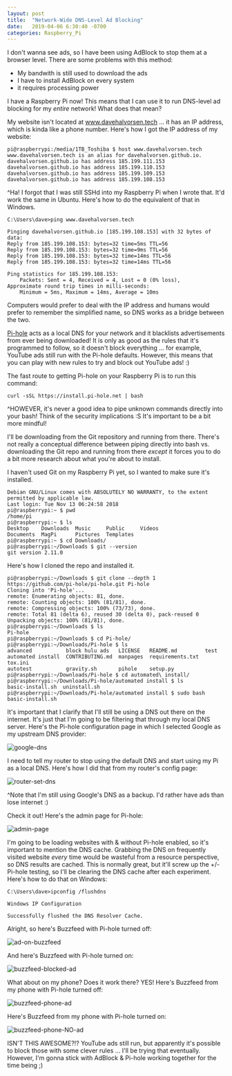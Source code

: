 ```yaml
---
layout: post
title:  "Network-Wide DNS-Level Ad Blocking"
date:   2019-04-06 6:30:40 -0700
categories: Raspberry_Pi
---
```


I don't wanna see ads, so I have been using AdBlock to stop them at a browser level. There are some problems with this method:

* My bandwith is still used to download the ads
* I have to install AdBlock on every system
* it requires processing power

I have a Raspberry Pi now! This means that I can use it to run DNS-level ad blocking for my *entire* network! What does that mean?

My website isn't located at www.davehalvorsen.tech ... it has an IP address, which is kinda like a phone number. Here's how I got the IP address of my website:

```console
pi@raspberrypi:/media/1TB_Toshiba $ host www.davehalvorsen.tech
www.davehalvorsen.tech is an alias for davehalvorsen.github.io.
davehalvorsen.github.io has address 185.199.111.153
davehalvorsen.github.io has address 185.199.110.153
davehalvorsen.github.io has address 185.199.109.153
davehalvorsen.github.io has address 185.199.108.153
```

^Ha! I forgot that I was still SSHd into my Raspberry Pi when I wrote that. It'd work the same in Ubuntu. Here's how to do the equivalent of that in Windows.

```console
C:\Users\dave>ping www.davehalvorsen.tech

Pinging davehalvorsen.github.io [185.199.108.153] with 32 bytes of data:
Reply from 185.199.108.153: bytes=32 time=5ms TTL=56
Reply from 185.199.108.153: bytes=32 time=9ms TTL=56
Reply from 185.199.108.153: bytes=32 time=14ms TTL=56
Reply from 185.199.108.153: bytes=32 time=14ms TTL=56

Ping statistics for 185.199.108.153:
    Packets: Sent = 4, Received = 4, Lost = 0 (0% loss),
Approximate round trip times in milli-seconds:
    Minimum = 5ms, Maximum = 14ms, Average = 10ms
```

Computers would prefer to deal with the IP address and humans would prefer to remember the simplified name, so DNS works as a bridge between the two.


[Pi-hole](https://pi-hole.net/) acts as a local DNS for your network and it blacklists advertisements from ever being downloaded! It is only as good as the rules that it's programmed to follow, so it doesn't block everything ... for example, YouTube ads still run with the Pi-hole defaults. However, this means that you can play with new rules to try and block out YouTube ads! :)

The fast route to getting Pi-hole on your Raspberry Pi is to run this command:

```console
curl -sSL https://install.pi-hole.net | bash
```

^HOWEVER, it's never a good idea to pipe unknown commands directly into your bash! Think of the security implications :S It's important to be a bit more mindful!

I'll be downloading from the Git repository and running from there. There's not really a conceptual difference between piping directly into bash vs. downloading the Git repo and running from there *except* it forces you to do a bit more research about what you're about to install.

I haven't used Git on my Raspberry Pi yet, so I wanted to make sure it's installed.

```console
Debian GNU/Linux comes with ABSOLUTELY NO WARRANTY, to the extent
permitted by applicable law.
Last login: Tue Nov 13 06:24:58 2018
pi@raspberrypi:~ $ pwd
/home/pi
pi@raspberrypi:~ $ ls
Desktop    Downloads  Music     Public     Videos
Documents  MagPi      Pictures  Templates
pi@raspberrypi:~ $ cd Downloads/
pi@raspberrypi:~/Downloads $ git --version
git version 2.11.0
```

Here's how I cloned the repo and installed it.

```console
pi@raspberrypi:~/Downloads $ git clone --depth 1 https://github.com/pi-hole/pi-hole.git Pi-hole
Cloning into 'Pi-hole'...
remote: Enumerating objects: 81, done.
remote: Counting objects: 100% (81/81), done.
remote: Compressing objects: 100% (73/73), done.
remote: Total 81 (delta 6), reused 30 (delta 0), pack-reused 0
Unpacking objects: 100% (81/81), done.
pi@raspberrypi:~/Downloads $ ls
Pi-hole
pi@raspberrypi:~/Downloads $ cd Pi-hole/
pi@raspberrypi:~/Downloads/Pi-hole $ ls
advanced           block hulu ads   LICENSE   README.md         test
automated install  CONTRIBUTING.md  manpages  requirements.txt  tox.ini
autotest           gravity.sh       pihole    setup.py
pi@raspberrypi:~/Downloads/Pi-hole $ cd automated\ install/
pi@raspberrypi:~/Downloads/Pi-hole/automated install $ ls
basic-install.sh  uninstall.sh
pi@raspberrypi:~/Downloads/Pi-hole/automated install $ sudo bash basic-install.sh
```

It's important that I clarify that I'll still be using a DNS out there on the internet. It's just that I'm going to be filtering that through my local DNS server. Here's the Pi-hole configuration page in which I selected Google as my upstream DNS provider:

![google-dns](/assets/2019-04-05-DNS_Raspberry/google-dns.PNG)

I need to tell my router to stop using the default DNS and start using my Pi as a local DNS. Here's how I did that from my router's config page:

![router-set-dns](/assets/2019-04-05-DNS_Raspberry/router-set-dns.PNG)

^Note that I'm still using Google's DNS as a backup. I'd rather have ads than lose internet :)

Check it out! Here's the admin page for Pi-hole:

![admin-page](/assets/2019-04-05-DNS_Raspberry/admin-page.PNG)

I'm going to be loading websites with & without Pi-hole enabled, so it's important to mention the DNS cache. Grabbing the DNS on frequently visited website *every* time would be wasteful from a resource perspective, so DNS results are cached. This is normally great, but it'll screw up the +/- Pi-hole testing, so I'll be clearing the DNS cache after each experiment. Here's how to do that on Windows:

```console
C:\Users\dave>ipconfig /flushdns

Windows IP Configuration

Successfully flushed the DNS Resolver Cache.
```

Alright, so here's Buzzfeed with Pi-hole turned off:

![ad-on-buzzfeed](/assets/2019-04-05-DNS_Raspberry/ad-on-buzzfeed.PNG)

And here's Buzzfeed with Pi-hole turned on:

![buzzfeed-blocked-ad](/assets/2019-04-05-DNS_Raspberry/buzzfeed-blocked-ad.PNG)

What about on my phone? Does it work there? YES! Here's Buzzfeed from my phone with Pi-hole turned off:

![buzzfeed-phone-ad](/assets/2019-04-05-DNS_Raspberry/buzzfeed-phone-ad.png)

Here's Buzzfeed from my phone with Pi-hole turned on:

![buzzfeed-phone-NO-ad](/assets/2019-04-05-DNS_Raspberry/buzzfeed-phone-NO-ad.png)

ISN'T THIS AWESOME?!? YouTube ads still run, but apparently it's possible to block those with some clever rules ... I'll be trying that eventually. However, I'm gonna stick with AdBlock & Pi-hole working together for the time being ;)
